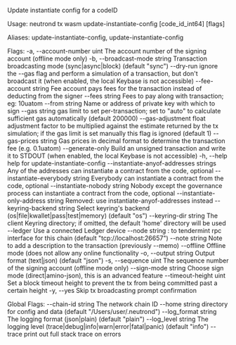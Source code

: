 Update instantiate config for a codeID

Usage:
  neutrond tx wasm update-instantiate-config [code_id_int64] [flags]

Aliases:
  update-instantiate-config, update-instantiate-config

Flags:
  -a, --account-number uint                   The account number of the signing account (offline mode only)
  -b, --broadcast-mode string                 Transaction broadcasting mode (sync|async|block) (default "sync")
      --dry-run                               ignore the --gas flag and perform a simulation of a transaction, but don't broadcast it (when enabled, the local Keybase is not accessible)
      --fee-account string                    Fee account pays fees for the transaction instead of deducting from the signer
      --fees string                           Fees to pay along with transaction; eg: 10uatom
      --from string                           Name or address of private key with which to sign
      --gas string                            gas limit to set per-transaction; set to "auto" to calculate sufficient gas automatically (default 200000)
      --gas-adjustment float                  adjustment factor to be multiplied against the estimate returned by the tx simulation; if the gas limit is set manually this flag is ignored  (default 1)
      --gas-prices string                     Gas prices in decimal format to determine the transaction fee (e.g. 0.1uatom)
      --generate-only                         Build an unsigned transaction and write it to STDOUT (when enabled, the local Keybase is not accessible)
  -h, --help                                  help for update-instantiate-config
      --instantiate-anyof-addresses strings   Any of the addresses can instantiate a contract from the code, optional
      --instantiate-everybody string          Everybody can instantiate a contract from the code, optional
      --instantiate-nobody string             Nobody except the governance process can instantiate a contract from the code, optional
      --instantiate-only-address string       Removed: use instantiate-anyof-addresses instead
      --keyring-backend string                Select keyring's backend (os|file|kwallet|pass|test|memory) (default "os")
      --keyring-dir string                    The client Keyring directory; if omitted, the default 'home' directory will be used
      --ledger                                Use a connected Ledger device
      --node string                           <host>:<port> to tendermint rpc interface for this chain (default "tcp://localhost:26657")
      --note string                           Note to add a description to the transaction (previously --memo)
      --offline                               Offline mode (does not allow any online functionality
  -o, --output string                         Output format (text|json) (default "json")
  -s, --sequence uint                         The sequence number of the signing account (offline mode only)
      --sign-mode string                      Choose sign mode (direct|amino-json), this is an advanced feature
      --timeout-height uint                   Set a block timeout height to prevent the tx from being committed past a certain height
  -y, --yes                                   Skip tx broadcasting prompt confirmation

Global Flags:
      --chain-id string     The network chain ID
      --home string         directory for config and data (default "/Users/user/.neutrond")
      --log_format string   The logging format (json|plain) (default "plain")
      --log_level string    The logging level (trace|debug|info|warn|error|fatal|panic) (default "info")
      --trace               print out full stack trace on errors
